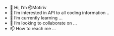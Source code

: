 - 👋 Hi, I’m @Motiriv
- 👀 I’m interested in API to all coding information ..
- 🌱 I’m currently learning ...
- 💞️ I’m looking to collaborate on ...
- 📫 How to reach me ...

<!---
Motiriv/Motiriv is a ✨ special ✨ repository because its `README.md` (this file) appears on your GitHub profile.
You can click the Preview link to take a look at your changes.
--->
